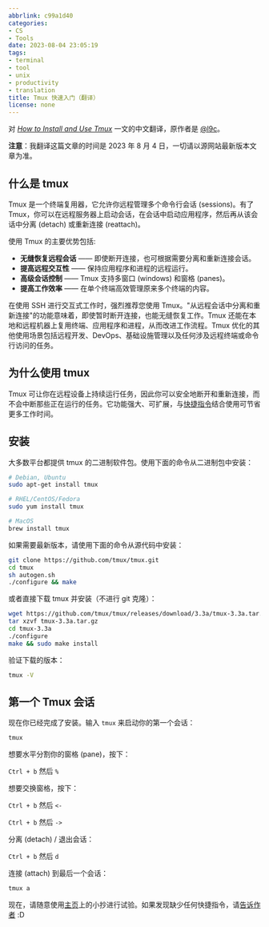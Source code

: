```yaml
---
abbrlink: c99a1d40
categories:
- CS
- Tools
date: 2023-08-04 23:05:19
tags:
- terminal
- tool
- unix
- productivity
- translation
title: Tmux 快速入门（翻译）
license: none
---
```


对 _[How to Install and Use Tmux](https://tmuxcheatsheet.com/how-to-install-tmux/)_ 一文的中文翻译，原作者是 [@l9c](https://github.com/l9c)。

<!--more-->

**注意**：我翻译这篇文章的时间是 2023 年 8 月 4 日，一切请以源网站最新版本文章为准。

## 什么是 tmux

Tmux 是一个终端复用器，它允许你远程管理多个命令行会话 (sessions)。有了 Tmux，你可以在远程服务器上启动会话，在会话中启动应用程序，然后再从该会话中分离 (detach) 或重新连接 (reattach)。

使用 Tmux 的主要优势包括:

- **无缝恢复远程会话** —— 即使断开连接，也可根据需要分离和重新连接会话。
- **提高远程交互性** —— 保持应用程序和进程的远程运行。
- **高级会话控制** —— Tmux 支持多窗口 (windows) 和窗格 (panes)。
- **提高工作效率** —— 在单个终端高效管理原来多个终端的内容。

在使用 SSH 进行交互式工作时，强烈推荐您使用 Tmux。"从远程会话中分离和重新连接"的功能意味着，即使暂时断开连接，也能无缝恢复工作。Tmux 还能在本地和远程机器上复用终端、应用程序和进程，从而改进工作流程。Tmux 优化的其他使用场景包括远程开发、DevOps、基础设施管理以及任何涉及远程终端或命令行访问的任务。

## 为什么使用 tmux

Tmux 可让你在远程设备上持续运行任务，因此你可以安全地断开和重新连接，而不会中断那些正在运行的任务。它功能强大、可扩展，与[快捷指令](https://tmuxcheatsheet.com/)结合使用可节省更多工作时间。

## 安装

大多数平台都提供 tmux 的二进制软件包。使用下面的命令从二进制包中安装：

```bash
# Debian, Ubuntu
sudo apt-get install tmux

# RHEL/CentOS/Fedora
sudo yum install tmux

# MacOS
brew install tmux
```

如果需要最新版本，请使用下面的命令从源代码中安装：

```bash
git clone https://github.com/tmux/tmux.git
cd tmux
sh autogen.sh
./configure && make
```

或者直接下载 tmux 并安装（不进行 git 克隆）：

```bash
wget https://github.com/tmux/tmux/releases/download/3.3a/tmux-3.3a.tar.gz
tar xzvf tmux-3.3a.tar.gz
cd tmux-3.3a
./configure
make && sudo make install
```

验证下载的版本：

```bash
tmux -V
```

## 第一个 Tmux 会话

现在你已经完成了安装。输入 `tmux` 来启动你的第一个会话：

```bash
tmux
```

想要水平分割你的窗格 (pane)，按下：

`Ctrl + b` 然后 `%`

想要交换窗格，按下：

`Ctrl + b` 然后 `<-`

`Ctrl + b` 然后 `->`

分离 (detach) / 退出会话：

`Ctrl + b` 然后 `d`

连接 (attach) 到最后一个会话：

```bash
tmux a
```

现在，请随意使用[主页](https://tmuxcheatsheet.com/)上的小抄进行试验。如果发现缺少任何快捷指令，请[告诉作者](https://github.com/l9c/tmux_cheat_sheet_data) :D
